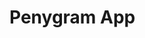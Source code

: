 <!doctype html>
<html>
  <head>
    <title>New Web</title>
  </head>
  <body>
    <h1>Penygram App</h1>
  </body>
</html>
